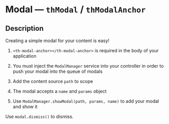 # Modal — `thModal` / `thModalAnchor`

## Description

Creating a simple modal for your content is easy!

1. `<th-modal-anchor></th-modal-anchor>` is required in the body of your application

2. You must inject the `ModalManager` service into your controller in order to push your modal into the queue of modals

3. Add the content source `path` to scope

4. The modal accepts a `name` and `params` object

5. Use `ModalManager.showModal(path, params, name)` to add your modal and show it

Use `modal.dismiss()` to dismiss.

